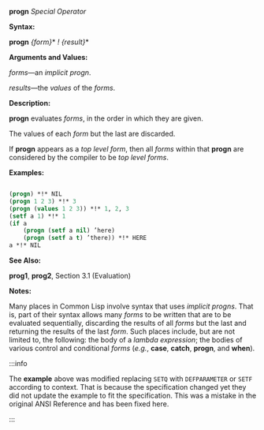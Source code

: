 **progn** *Special Operator*

**Syntax:**

**progn** *\{form\}*\* *! \{result\}*\*

**Arguments and Values:**

*forms*—an *implicit progn*.

*results*—the *values* of the *forms*.

**Description:**

**progn** evaluates *forms*, in the order in which they are given.

The values of each *form* but the last are discarded.

If **progn** appears as a *top level form*, then all *forms* within that **progn** are considered by the compiler to be *top level forms*.

**Examples:**

```lisp

(progn) *!* NIL 
(progn 1 2 3) *!* 3 
(progn (values 1 2 3)) *!* 1, 2, 3 
(setf a 1) *!* 1 
(if a 
    (progn (setf a nil) ’here) 
    (progn (setf a t) ’there)) *!* HERE 
a *!* NIL 

```

**See Also:**

**prog1**, **prog2**, Section 3.1 (Evaluation)

**Notes:**

Many places in Common Lisp involve syntax that uses *implicit progns*. That is, part of their syntax allows many *forms* to be written that are to be evaluated sequentially, discarding the results of all *forms* but the last and returning the results of the last *form*. Such places include, but are not limited to, the following: the body of a *lambda expression*; the bodies of various control and conditional *forms* (*e.g.*, **case**, **catch**, **progn**, and **when**).

:::info

The **example** above was modified replacing `SETQ` with `DEFPARAMETER` or `SETF` according to context. That is because the specification changed yet they did not update the example to fit the specification. This was a mistake in the original ANSI Reference and has been fixed here.

:::
